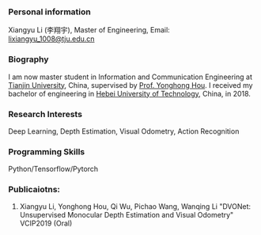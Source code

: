 ### Personal information
Xiangyu Li (李翔宇), Master of Engineering,
Email: lixiangyu_1008@tju.edu.cn

### Biography
I am now master student in Information and Communication Engineering at [Tianjin University](http://seea.tju.edu.cn/), China, supervised by [Prof. Yonghong Hou](http://seea.tju.edu.cn/szdw/txx/201704/t20170405_293349.htm). I received my bachelor of engineering in [Hebei University of Technology](https://xinxi.hebut.edu.cn/), China, in 2018.

### Research Interests
Deep Learning, Depth Estimation, Visual Odometry, Action Recognition

### Programming Skills
Python/Tensorflow/Pytorch

### Publicaiotns:

1. Xiangyu Li, Yonghong Hou, Qi Wu, Pichao Wang, Wanqing Li
"DVONet: Unsupervised Monocular Depth Estimation and Visual Odometry"
VCIP2019 (Oral)

